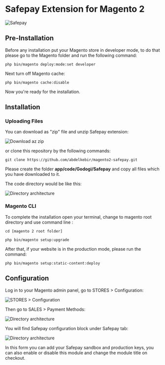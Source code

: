 # Safepay Extension for Magento 2


![Safepay](https://drive.google.com/uc?id=1iJlUH7WF2Rhyb__B1Cayua5oPPUjBw-_)

## Pre-Installation

Before any installation put your Magento store in developer mode, to do that please go to the Magento folder and run the following command:

```php bin/magento deploy:mode:set developer```

Next turn off Magento cache:

```php bin/magento cache:disable```

Now you're ready for the installation.

## Installation

### Uploading Files

You can download as "zip" file and unzip Safepay extension:

![Download az zip](https://drive.google.com/uc?id=1PyG1o0JM5FA3a73_GULN-uaIEfPloB-i)

or clone this repository by the following commands:

```git clone https://github.com/abdelkebir/magento2-safepay.git```

Please create the folder **app/code/Godogi/Safepay** and copy all files which you have downloaded to it.

The code directory would be like this:

![Directory architecture](https://drive.google.com/uc?id=17guR8pV9FxXVIHC3WkJund8yL4etLr6p)

### Magento CLI

To complete the installation open your terminal, change to magento root directory and use command line :

```cd [magento 2 root folder]```

```php bin/magento setup:upgrade```

After that, if your website is in the production mode, please run the command:

```php bin/magento setup:static-content:deploy```

## Configuration

Log in to your Magento admin panel, go to STORES > Configuration:

![STORES > Configuration](https://drive.google.com/uc?id=1H3okL8cFh-mtWewhtiAVoyhtzJnmNgur)

Then go to SALES > Payment Methods:

![Directory architecture](https://drive.google.com/uc?id=1i_vw3t3lm9Tw4oJEeGKVaw85ghSSEhYB)

You will find Safepay configuration block under Safepay tab:

![Directory architecture](https://drive.google.com/uc?id=1wg1WbSgxdJ6ZJT9TDcgODURHe9WdKF4v)

In this form you can add your Safepay sandbox and production keys, you can also enable or disable this module and change the module title on checkout.


